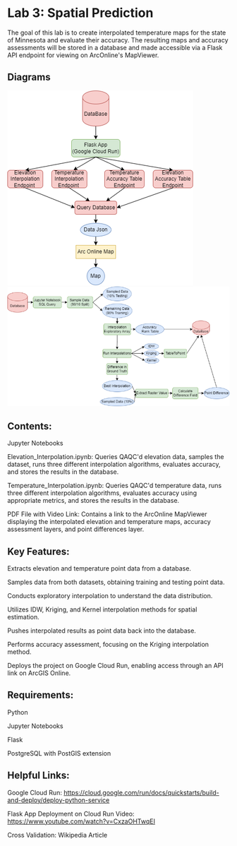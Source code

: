 # Lab 3: Spatial Prediction

The goal of this lab is to create interpolated temperature maps for the state of Minnesota and evaluate their accuracy. The resulting maps and accuracy assessments will be stored in a database and made accessible via a Flask API endpoint for viewing on ArcOnline's MapViewer.

## Diagrams
![alt text](WEBAppFlaskLaure.drawio-1.png)
![alt text](overalllab3laure.drawio.png)

## Contents:

Jupyter Notebooks

Elevation_Interpolation.ipynb: Queries QAQC'd elevation data, samples the dataset, runs three different interpolation algorithms, evaluates accuracy, and stores the results in the database.

Temperature_Interpolation.ipynb: Queries QAQC'd temperature data, runs three different interpolation algorithms, evaluates accuracy using appropriate metrics, and stores the results in the database.

PDF File with Video Link: Contains a link to the ArcOnline MapViewer displaying the interpolated elevation and temperature maps, accuracy assessment layers, and point differences layer.

## Key Features:

Extracts elevation and temperature point data from a database.

Samples data from both datasets, obtaining training and testing point data.

Conducts exploratory interpolation to understand the data distribution.

Utilizes IDW, Kriging, and Kernel interpolation methods for spatial estimation.

Pushes interpolated results as point data back into the database.

Performs accuracy assessment, focusing on the Kriging interpolation method.

Deploys the project on Google Cloud Run, enabling access through an API link on ArcGIS Online.

## Requirements:

Python

Jupyter Notebooks

Flask

PostgreSQL with PostGIS extension

## Helpful Links:

Google Cloud Run: https://cloud.google.com/run/docs/quickstarts/build-and-deploy/deploy-python-service

Flask App Deployment on Cloud Run Video: https://www.youtube.com/watch?v=CxzaOHTwqEI

Cross Validation: Wikipedia Article